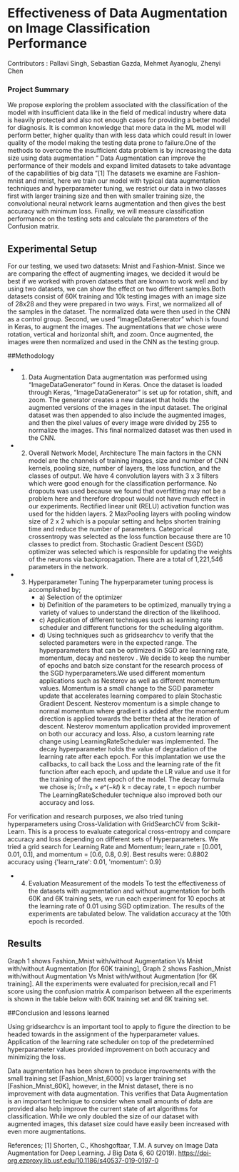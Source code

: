 #  Effectiveness of Data Augmentation on Image Classification Performance

Contributors :  Pallavi Singh, Sebastian Gazda, Mehmet Ayanoglu, Zhenyi Chen


### Project Summary

We propose exploring the problem associated with the classification of the model with insufficient data like in the field of medical industry where data is heavily protected and also not
enough cases for providing a better model for diagnosis. It is common knowledge that more data in the ML model will perform better, higher quality than with less data which could result in lower quality
of the model making the testing data prone to failure.One of the methods to overcome the insufficient data problem is by increasing the data size using data augmentation “ Data Augmentation can improve the performance of their models and
expand limited datasets to take advantage of the capabilities of big data ”[1] The datasets we examine are Fashion-mnist and mnist, here we train our model with typical data augmentation techniques and hyperparameter tuning, we restrict our data in two classes first with larger training size and then with smaller training size, the convolutional neural network learns
augmentation and then gives the best accuracy with minimum loss. Finally, we will measure classification performance on the testing sets and calculate the
parameters of the Confusion matrix.

## Experimental Setup
For our testing, we used two datasets: Mnist and Fashion-Mnist. Since we are comparing the effect of augmenting images, we decided it would be best if we worked with proven datasets that are
known to work well and by using two datasets, we can show the effect on two different samples.Both datasets consist of 60K training and 10k testing images with an image size of 28x28 and
they were prepared in two ways. First, we normalized all of the samples in the dataset. The normalized data were then used in the CNN as a control group. Second, we used “ImageDataGenerator” which is found in Keras, to augment the images. The augmentations that we chose were rotation, vertical and horizontal shift, and zoom. Once augmented, the images were then
normalized and used in the CNN as the testing group.


##Methodology
* 1) Data Augmentation
Data augmentation was performed using “ImageDataGenerator” found in Keras. Once the dataset is loaded through Keras, “ImageDataGenerator” is set up for rotation, shift, and zoom. The generator creates a new dataset that holds the augmented versions of the images in the input
dataset. The original dataset was then appended to also include the augmented images, and then the pixel values of every image were divided by 255 to normalize the images. This final normalized dataset was then used in the CNN.
* 2) Overall Network Model, Architecture
The main factors in the CNN model are the channels of training images, size and number of CNN kernels, pooling size, number of layers, the loss function, and the classes of output. We have 4
convolution layers with 3 x 3 filters which were good enough for the classification performance. No dropouts was used because we found that overfitting may not be a problem here and therefore dropout would not have much effect in our experiments. Rectified linear unit (RELU) activation
function was used for the hidden layers. 2 MaxPooling layers with pooling window size of 2 x 2 which is a popular setting and helps shorten training time and reduce the number of parameters.
Categorical crossentropy was selected as the loss function because there are 10 classes to predict from. Stochastic Gradient Descent (SGD) optimizer was selected which is responsible for updating
the weights of the neurons via backpropagation. There are a total of 1,221,546 parameters in the network.
* 3) Hyperparameter Tuning
The hyperparameter tuning process is accomplished by;
      * a) Selection of the optimizer
      * b) Definition of the parameters to be optimized, manually trying a variety of values to understand the direction of the likelihood.
      * c) Application of different techniques such as learning rate scheduler and different functions for the scheduling algorithm.
      * d) Using techniques such as gridsearchcv to verify that the selected parameters were in the expected range.
The hyperparameters that can be optimized in SGD are learning rate, momentum, decay and nesterov . We decide to keep the number of epochs and batch size constant for the research
process of the SGD hyperparameters.We used different momentum applications such as Nesterov as well as different momentum values. Momentum is a small change to the SGD parameter update that accelerates learning
compared to plain Stochastic Gradient Descent. Nesterov momentum is a simple change to normal momentum where gradient is added after the momentum direction is applied towards the better theta
at the iteration of descent. Nesterov momentum application provided improvement on both our accuracy and loss.
Also, a custom learning rate change using LearningRateScheduler was implemented. The decay hyperparameter holds the value of degradation of the learning rate after each epoch. For this
implantation we use the callbacks, to call back the Loss and the learning rate of the fit function after each epoch, and update the LR value and use it for the training of the next epoch of the model. The
decay formula we chose is; 𝑙𝑟=𝑙𝑟₀ × 𝑒^(−𝑘𝑡) k = decay rate, t = epoch number The LearningRateScheduler technique also improved both our accuracy and loss.

For verification and research purposes, we also tried tuning hyperparameters using Cross-Validation with GridSearchCV from Scikit-Learn. This is a process to evaluate categorical
cross-entropy and compare accuracy and loss depending on different sets of Hyperparameters. We tried a grid search for Learning Rate and Momentum; learn_rate = [0.001, 0.01, 0.1], and
momentum = [0.6, 0.8, 0.9]. Best results were: 0.8802 accuracy using {'learn_rate': 0.01, 'momentum': 0.9}
* 4) Evaluation Measurement of the models To test the effectiveness of the datasets with augmentation and without augmentation for both 60K and 6K training sets, we run each experiment for 10 epochs at the learning rate of 0.01 using SGD
optimization. The results of the experiments are tabulated below. The validation accuracy at the 10th epoch is recorded.


## Results
Graph 1 shows Fashion_Mnist with/without Augmentation Vs Mnist with/without Augmentation [for 60K training], Graph 2 shows Fashion_Mnist with/without Augmentation Vs Mnist with/without
Augmentation [for 6K training].
All the experiments were evaluated for precision,recall and F1 score using the confusion matrix A comparison between all the experiments is shown in the table below with 60K training set and 6K
training set.

##Conclusion and lessons learned

Using gridsearchcv is an important tool to apply to figure the direction to be headed towards in the assignment of the hyperparameter values. Application of the learning rate scheduler on top of the
predetermined hyperparameter values provided improvement on both accuracy and minimizing the loss.

Data augmentation has been shown to produce improvements with the small training set [Fashion_Mnist_6000] vs larger training set [Fashion_Mnist_60K], however, in the Mnist dataset,
there is no improvement with data augmentation. This verifies that Data Augmentation is an important technique to consider when small amounts of data are provided also help improve the current state of
art algorithms for classification. While we only doubled the size of our dataset with augmented images, this dataset size could have easily been increased with even more augmentations.

References;
[1] Shorten, C., Khoshgoftaar, T.M. A survey on Image Data Augmentation for Deep Learning. J Big
Data 6, 60 (2019). https://doi-org.ezproxy.lib.usf.edu/10.1186/s40537-019-0197-0

